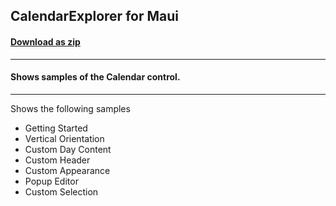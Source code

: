 ## CalendarExplorer for Maui
#### [Download as zip](https://grapecity.github.io/DownGit/#/home?url=https://github.com/GrapeCity/ComponentOne-MAUI-Samples/tree/master/NET_9/MAUI/Calendar/CalendarExplorer)
____
#### Shows samples of the Calendar control.
____
Shows the following samples


* Getting Started
* Vertical Orientation
* Custom Day Content
* Custom Header
* Custom Appearance
* Popup Editor
* Custom Selection

